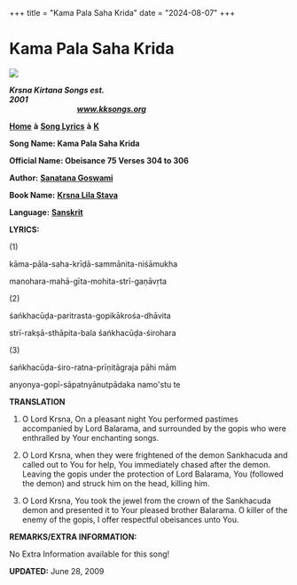 +++
title = "Kama Pala Saha Krida"
date = "2024-08-07"
+++

# Kama Pala Saha Krida
**[![](http://kksongs.org/image_files/image002.jpg)](http://kksongs.org/)**

**_Krsna Kirtana Songs est. 2001_**                                                                                                                                                      **_www.kksongs.org_**

**[Home](http://kksongs.org/)** **à** **[Song Lyrics](http://kksongs.org/lyrics.html)** **à** **[K](http://kksongs.org/songs/song_k.html)**

**Song Name: Kama Pala Saha Krida**

**Official Name: Obeisance 75 Verses 304 to 306**

**Author:** [**Sanatana Goswami**](http://kksongs.org/authors/list/sanatana_g.html)

**Book Name:** [**Krsna Lila Stava**](http://kksongs.org/authors/krsnalilastava.html)

**Language:** [**Sanskrit**](http://kksongs.org/language/list/sanskrit.html)

**LYRICS:**

(1)

kāma-pāla-saha-krīḍā-sammānita-niśāmukha

manohara-mahā-gīta-mohita-strī-gaṇāvṛta

(2)

śańkhacūḍa-paritrasta-gopikākrośa-dhāvita

strī-rakṣā-sthāpita-bala śańkhacūḍa-śirohara

(3)

śańkhacūḍa-śiro-ratna-prīṇitāgraja pāhi mām

anyonya-gopī-sāpatnyānutpādaka namo'stu te

**TRANSLATION**

1) O Lord Krsna, On a pleasant night You performed pastimes accompanied by Lord Balarama, and surrounded by the gopis who were enthralled by Your enchanting songs.

2) O Lord Krsna, when they were frightened of the demon Sankhacuda and called out to You for help, You immediately chased after the demon. Leaving the gopis under the protection of Lord Balarama, You (followed the demon) and struck him on the head, killing him.

3) O Lord Krsna, You took the jewel from the crown of the Sankhacuda demon and presented it to Your pleased brother Balarama. O killer of the enemy of the gopis, I offer respectful obeisances unto You.

**REMARKS/EXTRA INFORMATION:**

No Extra Information available for this song!

**UPDATED:** June 28, 2009